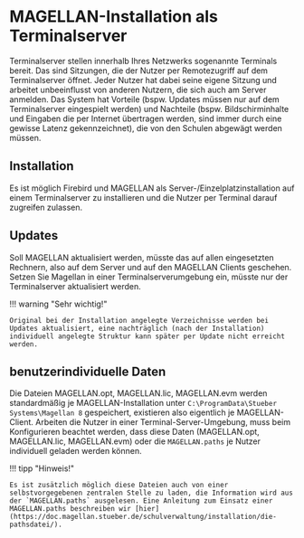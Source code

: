 # MAGELLAN-Installation als Terminalserver

Terminalserver stellen innerhalb Ihres Netzwerks sogenannte Terminals bereit. Das sind Sitzungen, die der Nutzer per Remotezugriff auf dem Terminalserver öffnet.
Jeder Nutzer hat dabei seine eigene Sitzung und arbeitet unbeeinflusst von anderen Nutzern, die sich auch am Server anmelden. Das System hat Vorteile (bspw. Updates müssen nur auf dem Terminalserver eingespielt werden) und Nachteile (bspw. Bildschirminhalte und Eingaben die per Internet übertragen werden, sind immer durch eine gewisse Latenz gekennzeichnet), die von den Schulen abgewägt werden müssen.

## Installation

Es ist möglich Firebird und MAGELLAN als Server-/Einzelplatzinstallation auf einem Terminalserver zu installieren und die Nutzer per Terminal darauf zugreifen zulassen.

## Updates

Soll MAGELLAN aktualisiert werden, müsste das auf allen eingesetzten Rechnern, also auf dem Server und auf den MAGELLAN Clients geschehen. Setzen Sie Magellan in einer Terminalserverumgebung ein, müsste nur der Terminalserver aktualisiert werden.

!!! warning "Sehr wichtig!"

    Original bei der Installation angelegte Verzeichnisse werden bei Updates aktualisiert, eine nachträglich (nach der Installation) individuell angelegte Struktur kann später per Update nicht erreicht werden.

## benutzerindividuelle Daten

Die Dateien MAGELLAN.opt, MAGELLAN.lic, MAGELLAN.evm werden standardmäßig je MAGELLAN-Installation unter `C:\ProgramData\Stueber Systems\Magellan 8` gespeichert, existieren also eigentlich je MAGELLAN-Client. Arbeiten die Nutzer in einer Terminal-Server-Umgebung, muss beim Konfigurieren beachtet werden, dass diese Daten (MAGELLAN.opt, MAGELLAN.lic, MAGELLAN.evm) oder die `MAGELLAN.paths` je Nutzer individuell geladen werden können.

!!! tipp "Hinweis!"

    Es ist zusätzlich möglich diese Dateien auch von einer selbstvorgegebenen zentralen Stelle zu laden, die Information wird aus der `MAGELLAN.paths` ausgelesen. Eine Anleitung zum Einsatz einer MAGELLAN.paths beschreiben wir [hier](https://doc.magellan.stueber.de/schulverwaltung/installation/die-pathsdatei/).
